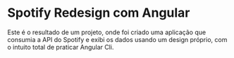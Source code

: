 # Spotify Redesign com Angular
Este é o resultado de um projeto, onde foi criado uma aplicação que consumia a API do Spotify e exibi os dados usando um design próprio, com o intuito total de praticar Angular Cli.

<!-- ## Aprenda comigo como desenvolver essa incrível UI:
Acesse aqui a playlist do YouTube [Spotify Playlist](https://www.youtube.com/playlist?list=PLMFE0Mu3BVy63bmSR92QbTR_rU576VOxg) -->

<!-- ## Executar a aplicação.
Para executar a aplicação, execute o seguinte comando no terminal:
```sh
npm start
``` -->

<!-- ## Ferramentas para o tutorial:
```sh
npm i @angular/cli -g
``` -->

<!-- ## Resultado final:
<img src="https://github.com/cristianWilliam/Spotify-Angular/blob/master/readme-image/Readme%20Image.png" width="600px"/> -->
